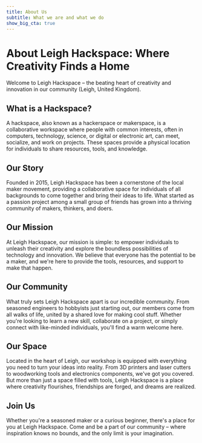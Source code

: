 ```yaml
---
title: About Us
subtitle: What we are and what we do
show_big_cta: true
---
```

# About Leigh Hackspace: Where Creativity Finds a Home

Welcome to Leigh Hackspace – the beating heart of creativity and innovation in our community (Leigh, United Kingdom).

## What is a Hackspace?
A hackspace, also known as a hackerspace or makerspace, is a collaborative workspace where people with common interests, often in computers, technology, science, or digital or electronic art, can meet, socialize, and work on projects. These spaces provide a physical location for individuals to share resources, tools, and knowledge.

## Our Story
Founded in 2015, Leigh Hackspace has been a cornerstone of the local maker movement, providing a collaborative space for individuals of all backgrounds to come together and bring their ideas to life. What started as a passion project among a small group of friends has grown into a thriving community of makers, thinkers, and doers.

## Our Mission
At Leigh Hackspace, our mission is simple: to empower individuals to unleash their creativity and explore the boundless possibilities of technology and innovation. We believe that everyone has the potential to be a maker, and we're here to provide the tools, resources, and support to make that happen.

## Our Community
What truly sets Leigh Hackspace apart is our incredible community. From seasoned engineers to hobbyists just starting out, our members come from all walks of life, united by a shared love for making cool stuff. Whether you're looking to learn a new skill, collaborate on a project, or simply connect with like-minded individuals, you'll find a warm welcome here.

## Our Space
Located in the heart of Leigh, our workshop is equipped with everything you need to turn your ideas into reality. From 3D printers and laser cutters to woodworking tools and electronics components, we've got you covered. But more than just a space filled with tools, Leigh Hackspace is a place where creativity flourishes, friendships are forged, and dreams are realized.

## Join Us
Whether you're a seasoned maker or a curious beginner, there's a place for you at Leigh Hackspace. Come and be a part of our community – where inspiration knows no bounds, and the only limit is your imagination.
